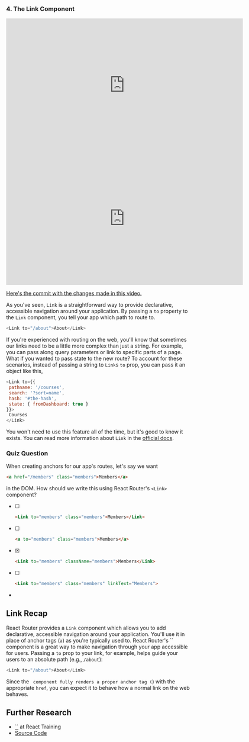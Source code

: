### 4. The Link Component

<iframe class="embed-responsive-item" allowfullscreen="1" allow="accelerometer; autoplay; encrypted-media; gyroscope; picture-in-picture" title="YouTube video player" src="https://www.youtube.com/embed/EZVVkrODWw8?showinfo=0&amp;rel=0&amp;autohide=1&amp;vq=hd720&amp;hl=en-us&amp;cc_load_policy=0&amp;enablejsapi=1&amp;origin=https%3A%2F%2Fclassroom.udacity.com&amp;widgetid=95" id="widget96" width="640" height="360" frameborder="0"></iframe>



<iframe class="embed-responsive-item" allowfullscreen="1" allow="accelerometer; autoplay; encrypted-media; gyroscope; picture-in-picture" title="YouTube video player" src="https://www.youtube.com/embed/jrW6zIa0Qdc?showinfo=0&amp;rel=0&amp;autohide=1&amp;vq=hd720&amp;hl=en-us&amp;cc_load_policy=0&amp;enablejsapi=1&amp;origin=https%3A%2F%2Fclassroom.udacity.com&amp;widgetid=97" id="widget98" width="640" height="360" frameborder="0"></iframe>



[Here's the commit with the changes made in this video.](https://github.com/udacity/reactnd-contacts-app/commit/1197d9d7bb255f2ff17eed63d295a80014c26814)



As you've seen, `Link` is a straightforward way to provide declarative, accessible navigation around your application. By passing a `to` property to the `Link` component, you tell your app which path to route to.

```js
<Link to="/about">About</Link>
```

If you're experienced with routing on the web, you'll know that  sometimes our links need to be a little more complex than just a string. For example, you can pass along query parameters or link to specific  parts of a page. What if you wanted to pass state to the new route? To  account for these scenarios, instead of passing a string to `Link`s `to` prop, you can pass it an object like this,

```js
<Link to={{
 pathname: '/courses',
 search: '?sort=name',
 hash: '#the-hash',
 state: { fromDashboard: true }
}}>
 Courses
</Link>
```

You won't need to use this feature all of the time, but it's good to know it exists. You can read more information about `Link` in the [official docs](https://reacttraining.com/react-router/web/api/Link).



### Quiz Question

When creating anchors for our app's routes, let's say we want 

```html
<a href="/members" class="members">Members</a>
```

in the DOM. How should we write this using React Router's `<Link>` component?

- [ ] ```html
  <Link to="members" class="members">Members</Link>
  ```

- [ ] ```html
  <a to="members" class="members">Members</a>
  ```

- [x] ```html
  <Link to="members" className="members">Members</Link>
  ```

- [ ] ```html
  <Link to="members" class="members" linkText="Members">
  ```

- 

## Link Recap

React Router provides a `Link` component which allows you  to add declarative, accessible navigation around your application.  You'll use it in place of anchor tags (`a`) as you're typically used to. React Router's `` component is a great way to make navigation through your app accessible for users. Passing a `to` prop to your link, for example, helps guide your users to an absolute path (e.g., `/about`):

```js
<Link to="/about">About</Link>
```

Since the `` component fully renders a proper anchor tag (``) with the appropriate `href`, you can expect it to behave how a normal link on the web behaves.

## Further Research

- [``](https://reacttraining.com/react-router/web/api/Link) at React Training
- [Source Code](https://github.com/ReactTraining/react-router/blob/master/packages/react-router-dom/modules/Link.js)